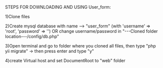 STEPS FOR DOWNLOADING AND USING User_form:


1)Clone files


2)Create mysql database with name --> "user_form" (with 'username' => 'root', 'password' => '') OR change username/password in "---Cloned folder location---/config/db.php"


3)Open terminal and go to folder where you cloned all files, then type "php yii migrate" -> then press enter and type "y"


4)create Virtual host and set DocumentRoot to "web" folder
